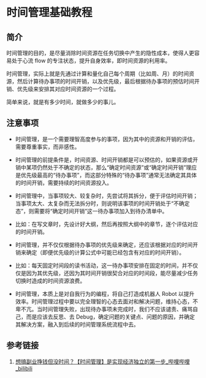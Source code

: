 # 时间管理基础教程

## 简介

时间管理的目的，是尽量消除时间资源在任务切换中产生的隐性成本，使得人更容易处于心流 flow 的专注状态，提升自身效率，即时间资源的利用率。

时间管理，实际上就是先通过计算和量化自己每个周期（比如周、月）的时间资源，然后计算待办事项的时间开销，以及优先级，最后根据待办事项的预估时间开销、优先级来安排其对应时间资源的一个过程。

简单来说，就是有多少时间，就做多少的事儿。

## 注意事项

- 时间管理，是一个需要理智高度参与的事项，因为其中的资源和开销的评估，需要尊重事实，而非感性。

- 时间管理的前提条件是，时间资源、时间开销都是可以预估的，如果资源或开销中某项仍然处于不确定的状态，那么“确定时间资源”或“确定时间开销”理应是优先级最高的“待办事项”，而这部分特殊的“待办事项”通常无法确定其具体的时间开销，需要持续的时间资源投入。

- 时间管理中，当事项较大、较复杂时，先尝试将其拆分，便于评估时间开销；当事项太大、太复杂而无法拆分时，则说明该事项的时间开销处于“不确定态”，则需要将“确定时间开销”这一待办事项加入到待办清单中。
- 比如：在写文章时，先设计好大纲，然后再按照大纲中的章节，逐个评估对应的时间开销。

- 时间管理，并不仅仅根据待办事项的优先级来确定，还应该根据对应的时间开销来确定（即便优先级的计算公式中可能已经包含有对应的时间开销）。
- 比如：每天固定时间段的读书活动，这一待办事项安排在固定的时间，并不仅仅是因为其优先级，还因为其时间开销很契合对应的时间段，能尽量减少任务切换时造成的时间资源浪费。

- 时间管理，本质上是对自我行为的编程，将自己打造成机器人 Robot 以提升效率。时间管理过程中要以完全理智的心态去面对和解决问题，维持心态，不卑不亢。当时间管理失败，出现待办事项未完成时，我们不应该谴责、痛骂自己，而是应该去反思、去 Debug，确定问题的关键点、问题的原因，并确定其解决方案，融入到后续的时间管理系统流程中去。

## 参考链接

1. [想搞副业挣钱但没时间？【时间管理】是实现经济独立的第一步\_哔哩哔哩\_bilibili](https://www.bilibili.com/video/BV17E421w7D9)